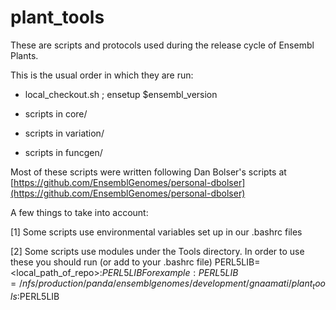 # plant_tools

These are scripts and protocols used during the release cycle of Ensembl Plants.

This is the usual order in which they are run:

* local_checkout.sh ; ensetup $ensembl_version

* scripts in core/ 

* scripts in variation/

* scripts in funcgen/

Most of these scripts were written following Dan Bolser's scripts at 
[https://github.com/EnsemblGenomes/personal-dbolser](https://github.com/EnsemblGenomes/personal-dbolser)

A few things to take into account:

[1] Some scripts use environmental variables set up in our .bashrc files

[2] Some scripts use modules under the Tools directory. In order to use these you should run (or add to your .bashrc file)
PERL5LIB=<local_path_of_repo>:$PERL5LIB
For example: PERL5LIB=/nfs/production/panda/ensemblgenomes/development/gnaamati/plant_tools:$PERL5LIB
